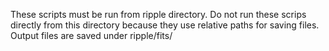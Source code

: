 These scripts must be run from ripple directory.
Do not run these scrips directly from this directory 
because they use relative paths for saving files.
Output files are saved under ripple/fits/